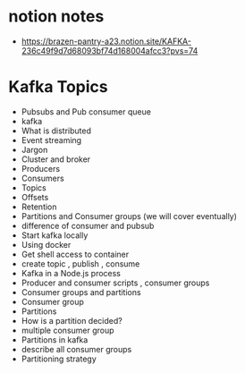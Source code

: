 # notion notes

- https://brazen-pantry-a23.notion.site/KAFKA-236c49f9d7d68093bf74d168004afcc3?pvs=74

# Kafka Topics

* Pubsubs and Pub consumer queue
* kafka
* What is distributed
* Event streaming
* Jargon
* Cluster and broker
* Producers
* Consumers
* Topics
* Offsets
* Retention
* Partitions and Consumer groups (we will cover eventually)
* difference of consumer and pubsub
* Start kafka locally
* Using docker
* Get shell access to container
* create topic , publish , consume
* Kafka in a Node.js process
* Producer and consumer scripts , consumer groups
* Consumer groups and partitions
* Consumer group
* Partitions
* How is a partition decided?
* multiple consumer group
* Partitions in kafka
* describe all consumer groups
* Partitioning strategy